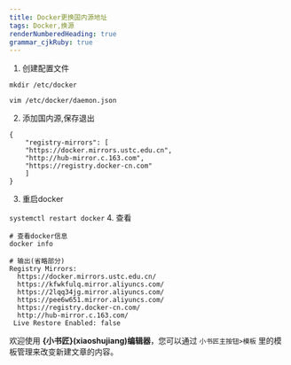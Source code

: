 ```yaml
---
title: Docker更换国内源地址
tags: Docker,换源
renderNumberedHeading: true
grammar_cjkRuby: true
---
```


1. 创建配置文件
```
mkdir /etc/docker

vim /etc/docker/daemon.json
```
2. 添加国内源,保存退出
```
{
	"registry-mirrors": [
	"https://docker.mirrors.ustc.edu.cn",
	"http://hub-mirror.c.163.com",
	"https://registry.docker-cn.com"
	]                                      
}
```
3. 重启docker

`systemctl restart docker`
4. 查看
```
# 查看docker信息
docker info

# 输出(省略部分)
Registry Mirrors:
  https://docker.mirrors.ustc.edu.cn/
  https://kfwkfulq.mirror.aliyuncs.com/
  https://2lqq34jg.mirror.aliyuncs.com/
  https://pee6w651.mirror.aliyuncs.com/
  https://registry.docker-cn.com/
  http://hub-mirror.c.163.com/
 Live Restore Enabled: false
```


欢迎使用 **{小书匠}(xiaoshujiang)编辑器**，您可以通过 `小书匠主按钮>模板` 里的模板管理来改变新建文章的内容。